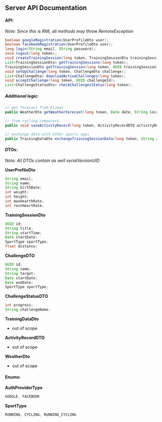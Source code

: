## Server API Documentation

#### API:

_Note: Since this is RMI, all methods may throw RemoteException_

```java
boolean googleRegistration(UserProfileDto user);
boolean facebookRegistration(UserProfileDto user);
long login(String email, String password);
void logout(long token);
void createTrainingSession(long token, TrainingSessionDto trainingSession);
List<TrainingSessionDto> getTrainingSessions(long token);
TrainingSessionDto getTrainingSession(long token, UUID trainingSessionId);
void setUpChallenge(long token, ChallengeDto challenge);
List<ChallengeDto> downloadActiveChallenges(long token);
void acceptChallenge(long token, UUID challengeId);
List<ChallengeStatusDto> checkChallengesStatus(long token);
```

##### Additional logic:

```java
// get forecast from Klimat
public WeatherDto getWeatherForecast(long token, Date date, String location);

// from cycling computers
public void saveActivityRecord(long token, ActivityRecordDTO activityRecord);

// exchange data with other sports apps
public TrainingDataDto exchangeTrainingSessionData(long token, String appId);
```

#### DTOs:

_Note: All DTOs contain as well serialVersionUID_

**UserProfileDto** 

```java
String email;
String name;
String birthDate;
int weight;
int height;
int maxHearthRate;
int restHeartRate;
```



**TrainingSessionDto**

```java
UUID id;
String title;
String startTime;
Date startDate;
SportType sportType;
float distance;
```



**ChallengeDTO**

```java
UUID id;
String name;
String target;
Date startDate;
Date endDate;
SportType sportType;
```



**ChallengeStatusDTO**

```java
int progress;
String challengeName;
```



**TrainingDataDto**

- out of scope

  

**ActivityRecordDTO**

- out of scope

  

**WeatherDto**

- out of scope

  

#### Enums:

**AuthProviderType**

```java
GOOGLE, FACEBOOK
```

**SportType**

```java
RUNNING, CYCLING, RUNNING_CYCLING
```